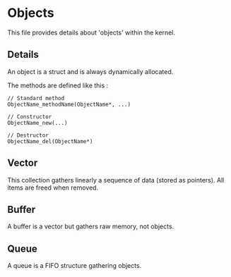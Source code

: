 # Objects

This file provides details about 'objects' within the kernel.

## Details

An object is a struct and is always dynamically allocated.

The methods are defined like this : 
```
// Standard method
ObjectName_methodName(ObjectName*, ...)

// Constructor
ObjectName_new(...)

// Destructor
ObjectName_del(ObjectName*)
```

## Vector

This collection gathers linearly a sequence of data (stored as pointers).
All items are freed when removed.

## Buffer

A buffer is a vector but gathers raw memory, not objects.

## Queue

A queue is a FIFO structure gathering objects.
